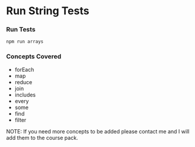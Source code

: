 # Run String Tests

### Run Tests

```
npm run arrays
```

### Concepts Covered

- forEach
- map
- reduce
- join
- includes
- every
- some
- find
- filter

NOTE: If you need more concepts to be added please contact me and I will add them to the course pack.